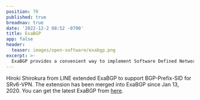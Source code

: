 ```yaml
---
position: 70
published: true
breadnav: true
date: '2022-12-2 08:52 -0700'
title: ExaBGP
app: false
header:
  teaser: images/open-software/exabgp.png
excerpt: >-
  ExaBGP provides a convenient way to implement Software Defined Networking by transforming BGP messages into friendly plain text or JSON, which can then be easily handled by simple scripts or your BSS/OSS.
---
```


Hiroki Shirokura from LINE extended ExaBGP to support BGP-Prefix-SID for SRv6-VPN. The extension has been merged into ExaBGP since Jan 13, 2020. You can get the latest ExaBGP from [here](https://github.com/Exa-Networks/exabgp).
